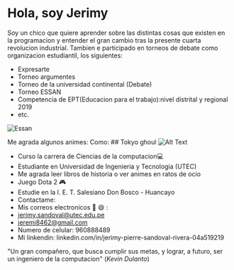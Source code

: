 # Hola, soy Jerimy
Soy un chico que quiere aprender sobre las distintas cosas que existen en la programacion y entender el gran cambio tras la presente cuarta revolucion industrial. 
Tambien e participado en  torneos de debate como organizacion estudiantil, los siguientes:
- Expresarte
- Torneo argumentes
- Torneo de la universidad continental (Debate)
- Torneo ESSAN 
- Competencia de EPT(Educacion para el trabajo):nivel distrital y regional 2019
- etc.

![Essan](https://user-images.githubusercontent.com/91238497/134537761-f4bcd2f0-387b-4525-a1f2-d2cd2a4c744a.jpg)
    
Me agrada algunos animes:
    Como: ## Tokyo ghoul
 ![Alt Text](https://pa1.narvii.com/6994/f26bbaad1dc72003c28c7da8e7a3838dcaac62c4r1-525-295_hq.gif)

- Curso la carrera de Ciencias de la computacion💻
-  Estudiante en Universidad de Ingenieria y Tecnologia (UTEC)
- Me agrada leer libros de historia o ver animes en ratos de ocio
-  Juego Dota 2 🎮
-  Estudie  en la I. E. T. Salesiano Don Bosco - Huancayo
-  Contactame:
-  Mis correos electronicos 📧 😄 :
-  jerimy.sandoval@utec.edu.pe
-  jeremi8462@gmail.com
-  Numero de celular: 960888489
-  Mi linkendin: linkedin.com/in/jerimy-pierre-sandoval-rivera-04a519219


"Un gran compañero, que busca cumplir sus metas, y lograr, a futuro, ser un ingeniero de la computacion" (*Kevin Dulanto*)
